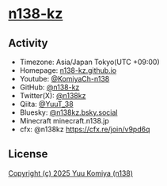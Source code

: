 # [n138-kz](https://github.com/n138-kz/n138-kz.github.io)

## Activity

- Timezone: Asia/Japan Tokyo(UTC +09:00)  
- Homepage: [n138-kz.github.io](https://n138-kz.github.io/)  
- Youtube: [@KomiyaCh-n138](https://www.youtube.com/@KomiyaCh-n138)  
- GitHub: [@n138-kz](https://github.com/n138-kz/)  
- Twitter(X): [@n138kz](https://twitter.com/n138kz)  
- Qiita: [@YuuT_38](https://qiita.com/YuuT_38)  
- Bluesky: [@n138kz.bsky.social](https://bsky.app/profile/n138kz.bsky.social)  
- Minecraft minecraft.n138.jp  
- cfx: @n138kz https://cfx.re/join/v9pd6q  

## License

[Copyright (c) 2025 Yuu Komiya (n138)](LICENSE)  
